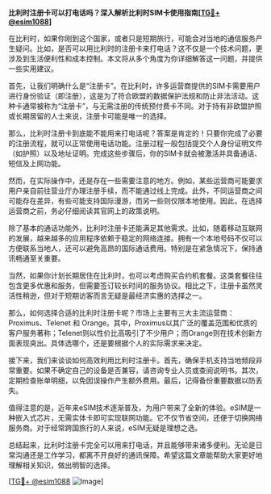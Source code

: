 **比利时注册卡可以打电话吗？深入解析比利时SIM卡使用指南[[TG💪+ @esim1088](https://t.me/s/esim1088)]**

在比利时，如果你刚到这个国家，或者只是短期旅行，可能会对当地的通信服务产生疑问。比如，是否可以用比利时的注册卡来打电话？这不仅是一个技术问题，更涉及到生活便利性和成本控制。本文将从多个角度为你详细解答这一问题，并提供一些实用建议。

首先，让我们明确什么是“注册卡”。在比利时，许多运营商提供的SIM卡需要用户进行身份验证（即注册），这是为了符合欧盟的数据保护法规和防止非法活动。这种卡通常被称为“注册卡”，与无需注册的传统预付费卡不同。对于持有非欧盟护照或长期居留的人士来说，注册卡可能是唯一的选择。

那么，比利时注册卡到底能不能用来打电话呢？答案是肯定的！只要你完成了必要的注册流程，就可以正常使用电话功能。注册过程一般包括提交个人身份证明文件（如护照）以及地址证明。完成这些步骤后，你的SIM卡就会被激活并具备通话、短信及上网功能。

然而，在实际操作中，还是存在一些需要注意的地方。例如，某些运营商可能要求用户亲自前往营业厅办理注册手续，而不能通过线上完成。此外，不同运营商之间可能存在差异，有些可能支持国际漫游，而另一些则仅限本地使用。因此，在选择运营商之前，务必仔细阅读其官网上的政策说明。

除了基本的通话功能外，比利时注册卡还能满足其他需求。比如，随着移动互联网的发展，越来越多的应用程序依赖于稳定的网络连接。拥有一个本地号码不仅可以方便联系当地人，还可以避免高昂的国际通话费用。特别是在紧急情况下，保持通讯畅通至关重要。

当然，如果你计划长期居住在比利时，也可以考虑购买合约机套餐。这类套餐往往包含更多优惠和服务，但需要签订较长时间的服务协议。相比之下，注册卡虽然灵活性稍逊，但对于短期访客而言无疑是最经济实惠的选择之一。

那么，如何选择合适的比利时注册卡呢？市场上主要有三大主流运营商：Proximus、Telenet 和 Orange。其中，Proximus以其广泛的覆盖范围和优质的客户服务著称；Telenet则以性价比高吸引了不少用户；而Orange则在技术创新方面表现突出。具体选哪个，还是要根据个人的实际需求来决定。

接下来，我们来谈谈如何高效利用比利时注册卡。首先，确保手机支持当地频段非常重要。如果不确定自己的设备是否兼容，请咨询专业人员或查阅说明书。其次，定期检查账单明细，以免因误操作产生额外费用。最后，记得备份重要数据以防丢失。

值得注意的是，近年来eSIM技术逐渐普及，为用户带来了全新的体验。eSIM是一种嵌入式芯片，无需实体卡即可实现联网功能。它不仅节省空间，还便于切换网络服务商。对于经常跨国旅行的人来说，eSIM无疑是理想之选。

总结起来，比利时注册卡完全可以用来打电话，并且能够带来诸多便利。无论是日常沟通还是工作学习，都离不开良好的通讯保障。希望这篇文章能帮助大家更好地理解相关知识，做出明智的选择。

[[TG💪+ @esim1088](https://t.me/s/esim1088) ![Image](https://i.postimg.cc/4NQfJmqS/Snipaste-2025-05-13-00-14-12.png)]